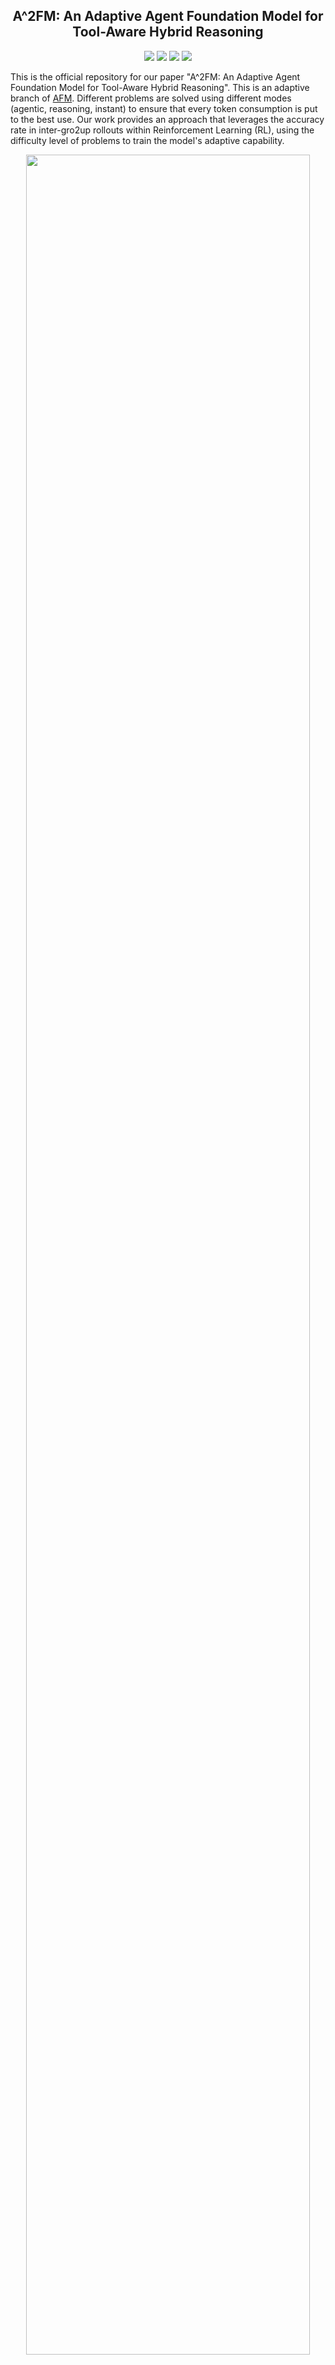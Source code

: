 <div align="center">

<h2>A^2FM: An Adaptive Agent Foundation Model for Tool-Aware Hybrid Reasoning</h2>

</div>

<div align="center">
  <a href='https://chain-of-agents-afm.github.io/'><img src='https://img.shields.io/badge/Project-Github-red?logo=GitHub&logoWidth=40'></a>
  <a href='https://arxiv.org/abs/'><img src='https://img.shields.io/badge/Paper AFM-arXiv-d63031?logo=arxiv&logoColor=white'></a>
  <a href='https://huggingface.co/collections/PersonalAILab/afm-689200e11d0b21a67c015ba8'><img src='https://img.shields.io/badge/%F0%9F%A4%97%20Models-Huggingface-yellow'></a>
  <a href='https://huggingface.co/collections/PersonalAILab/afm-datasets-6892140eaad360ea5ccdcde1'><img src='https://img.shields.io/badge/%F0%9F%A4%97%20Datasets-Huggingface-yellow'></a>
</div>

This is the official repository for our paper "A^2FM: An Adaptive Agent Foundation Model for Tool-Aware Hybrid Reasoning". This is an adaptive branch of [AFM](https://github.com/OPPO-PersonalAI/Agent_Foundation_Models/). Different problems are solved using different modes (agentic, reasoning, instant) to ensure that every token consumption is put to the best use. Our work provides an approach that leverages the accuracy rate in inter-gro2up rollouts within Reinforcement Learning (RL), using the difficulty level of problems to train the model's adaptive capability.

<div align="center">
  <img src="./assets/adaptive_afm.jpg" width="95%" height="auto" />
</div>

# Overview 🎯

A^2FM presents a **unified framework** that bridges the gap between reasoning-centric and agentic LLMs through adaptive mode selection, achieving superior performance while dramatically reducing costs.

<div align="center">
  <img src="./assets/first_pic.jpg" width="95%" height="auto" />
</div>

## Key Innovations & Highlights

🧠 **Route-then-Align Principle**: A unified framework that bridges reasoning-centric and agentic LLMs through adaptive mode selection, eliminating the inefficiency gap where both families tend to overthink or over-call tools.

⚡ **Three-Mode Architecture**: 
- **Instant Mode**: Direct reasoning for simple tasks (no tool calls)
- **Agentic Mode**: Tool-augmented reasoning for complex problems  
- **Reasoning Mode**: Deep chain-of-thought for analytical tasks

🎯 **Adaptive Policy Optimization (APO)**: The key to training efficient models - enforces adaptive sampling across modes with cost-regularized rewards.

### Training Efficient Models with APO

<div align="center">
  <img src="./assets/rl_comparison.jpg" width="75%" height="auto" />
</div>

**Method**: APO applies cost-regularized rewards and adaptive sampling to optimize mode selection, ensuring every token consumption delivers maximum value.

<div align="center">
  <img src="./assets/rl.jpg" width="95%" height="auto" />
</div>

**Results**: 
- **New SOTA**: 13.4% on BrowseComp, 70.4% on AIME25, 16.7% on HLE
- **45.2% cost reduction** relative to reasoning models, **33.5%** relative to agentic models
- **$0.00487 per correct answer** - substantially higher cost efficiency while maintaining comparable accuracy

# Table of Contents

- [Overview](#overview-)
  - [Key Innovations & Highlights](#key-innovations--highlights)
  - [Training Efficient Models with APO](#training-efficient-models-with-apo)
- [Quick Start](#quick-start)
  - [Tool Server Deployment](#1-tool-server-deployment)
  - [Model Download & Inference](#2-model-download--inference)
    - [Model Download](#model-download)
    - [Deploy Model Server](#deploy-model-server)
    - [Run Inference](#run-inference)
      - [Key Parameters](#key-parameters)
- [Related Work](#related-work)
- [Acknowledgement](#acknowledgement)
  - [Citation](#citation)
- [Star](#star)

# Quick Start

## 1. Tool Server Deployment

Our tool server infrastructure provides **highly stable and fast** tool execution capabilities, which are crucial for both RL training and inference. The system features:

- **🔄 Cache Hit Functionality**: Intelligent caching mechanism reduces redundant API calls and improves response times
- **🛡️ Error Handling & Retry Mechanisms**: Robust error capture and automatic retry logic ensure reliable tool execution
- **⚡ Asynchronous Acceleration**: Multi-threaded and async processing for concurrent tool operations
- **🔧 Multi-API Support**: Fallback mechanisms across multiple API providers for enhanced reliability

Starting tool servers, refer to `./server/SERVER_README.md`:


**Available Tool Servers:**

- **Web Search Server**: Multi-API Google search with intelligent caching
- **Page Crawler Server**: Concurrent page crawling with AI-powered summarization
- **Code Executor Server**: Secure Python code execution in nsjail sandbox


## 2. Model Download & Inference

### Install Dependencies
First, install the required dependencies by executing the command below to install packages listed in `requirements.txt`:
```bash
pip install -r requirements.txt
```

### Model Download

You can directly download the model by following the links below.

| Model | Download Links | Model Size | Context Length |
| :-----------------: | :-----------------------------------------: | :----------: | :--------------: |
| A^2FM-32B-rl | [🤗 HuggingFace](https://huggingface.co/PersonalAILab/A2FM-32B-rl) | 32B | 128K |

**Alternative Download Methods:**

1. **Direct from HuggingFace**: Click the 🤗 HuggingFace link above
2. **Script Download**: 
   ```bash
   cd ./model
   python download.py
   ```

### Deploy Model Server

Deploy A^2FM using vLLM for high-performance inference:

```bash
cd ./deploy
bash ./deploy.sh
```

### Run Inference

**1. Set Environment Variables**

Before running inference, you must set the following required environment variables:

```bash
# Model Configuration
export MODEL_NAME="A2FM-32B-rl"
export MODEL_URL="http://localhost:8000/v1"

# OpenAI API Configuration (for judge and summary models)
export OPENAI_API_URL="https://api.openai.com/v1"
export OPENAI_API_KEY="your-openai-api-key-here"

# Tool Server URLs
export WEBSEARCH_URL="http://localhost:9002"
export CRAWL_PAGE_URL="http://localhost:9000"
export CODE_EXEC_URL="http://localhost:9003"

# JINA API Key (for web search and page crawling)
export JINA_API_KEY="your-jina-api-key-here"
```

**2. Run Inference**

Prepare a test dataset (refer to `/data/example.json` format) and run inference. The input is .json/.jsonl file and the output is .jsonl file.

```bash
cd ./infer
python infer_main.py --input_file ../data/example.json --output_file ../results/output.jsonl
```

**Quick Start with Example Script:**

```bash
cd ./infer
# Edit example_infer_main.sh to set your actual API keys and URLs
bash example_infer_main.sh
```

#### Key Parameters

**Adaptive Mode Selection (`--adaptive`)**:
- `auto`: Automatic mode selection based on task complexity (recommended)
- `toolcalling_agent`: Force agentic mode with tool usage for complex tasks
- `reasoning_agent`: Force reasoning mode for analytical tasks
- `instant`: Force instant mode for simple tasks (no tool calls)

**Max Steps Configuration**:
- `--max_steps_agent`: Maximum execution steps for agentic mode (default: 60)

**Example Usage**:

```bash
cd ./infer
# Auto mode with custom parameters
python infer_main.py \
    --input_file ../data/example.json \
    --output_file ../results/output.jsonl \
    --adaptive auto \
    --max_steps_agent 60 \
    --temperature 1.0 \
    --parallel_per_dataset 5

# Force agentic mode
python infer_main.py \
    --input_file ../data/example.json \
    --output_file ../results/agentic_output.jsonl \
    --adaptive toolcalling_agent \
    --max_steps_agent 100

# Force instant mode
python infer_main.py \
    --input_file ../data/example.json \
    --output_file ../results/instant_output.jsonl \
    --adaptive instant 
```

**Help**: Run `python infer_main.py --help` for complete parameter list.

# Related Work
Listed below are friendly links to relevant agents works from OPPO PersonalAI Lab:

- [Flash-Searcher](https://github.com/OPPO-PersonalAI/Flash-Searcher): Fast and Effective Web Agents via DAG-Based Parallel Execution
- [Agent Foundation Models](https://github.com/OPPO-PersonalAI/Agent_Foundation_Models): Chain-of-Agents: End-to-End Agent Foundation Models via Multi-Agent Distillation and Agentic RL
- [TaskCraft](https://github.com/OPPO-PersonalAI/TaskCraft): Automated Generation of Agentic Tasks
- [OAgents](https://github.com/OPPO-PersonalAI/OAgents): An Empirical Study of Building Effective Agents
- [Agent-KB](https://github.com/OPPO-PersonalAI/Agent-KB): Leveraging Cross-Domain Experience for Agentic Problem Solving
- [MiCoTA](https://github.com/OPPO-PersonalAI/MiCoTA): Bridging the Learnability Gap with Intermediate CoT and Teacher Assistants

# Acknowledgement

We would like to express our sincere gratitude to the original authors and contributors of LLaMA-Factory and verl, an excellent open-source project that provided a solid foundation for our work. Our implementation has been adapted from the [LLaMA-Factory](https://github.com/hiyouga/LLaMA-Factory) and [verl](https://github.com/volcengine/verl).

## Citation

If you find `A^2FM` useful in your research or applications, we would appreciate it if you could cite our work:

```bibtex
@article{xxxx,
  title={A^2FM: An Adaptive Agent Foundation Model for Tool-Aware Hybrid Reasoning},
  author={Qianben Chen and Jingyi Cao and Jiayu Zhang and Tianrui Qin and Xiaowan Li and King Zhu and Dingfeng Shi and He Zhu and Minghao Liu and Xiaobo Liang and Ge Zhang and Jian Yang and Yuchen Eleanor Jiang and Wangchunshu Zhou},
  journal={arXiv preprint arXiv:xxxx.xxxxx},
  year={2025}
}
```

# Star

<div align="center">

[![Star History Chart](https://api.star-history.com/svg?repos=OPPO-PersonalAI/Adaptive_Agent_Foundation_Models&type=Date)](https://github.com/OPPO-PersonalAI/Adaptive_Agent_Foundation_Models)

</div>
